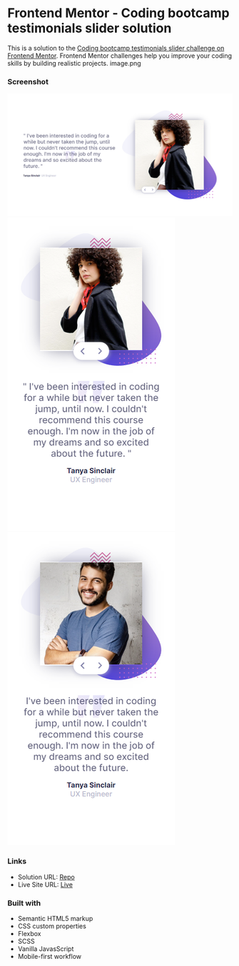 # Frontend Mentor - Coding bootcamp testimonials slider solution

This is a solution to the [Coding bootcamp testimonials slider challenge on Frontend Mentor](https://www.frontendmentor.io/challenges/coding-bootcamp-testimonials-slider-4FNyLA8JL). Frontend Mentor challenges help you improve your coding skills by building realistic projects.
image.png

### Screenshot

![desktop output](output/desktop-output.png)
![mobile output](output/mobile-output.png)
![slide2 output](output/slide-2.png)

### Links

- Solution URL: [Repo](https://github.com/eyedent1ty/coding-bootcamp-testimonials-slider)
- Live Site URL: [Live](https://your-live-site-url.com)

### Built with

- Semantic HTML5 markup
- CSS custom properties
- Flexbox
- SCSS
- Vanilla JavasScript
- Mobile-first workflow

